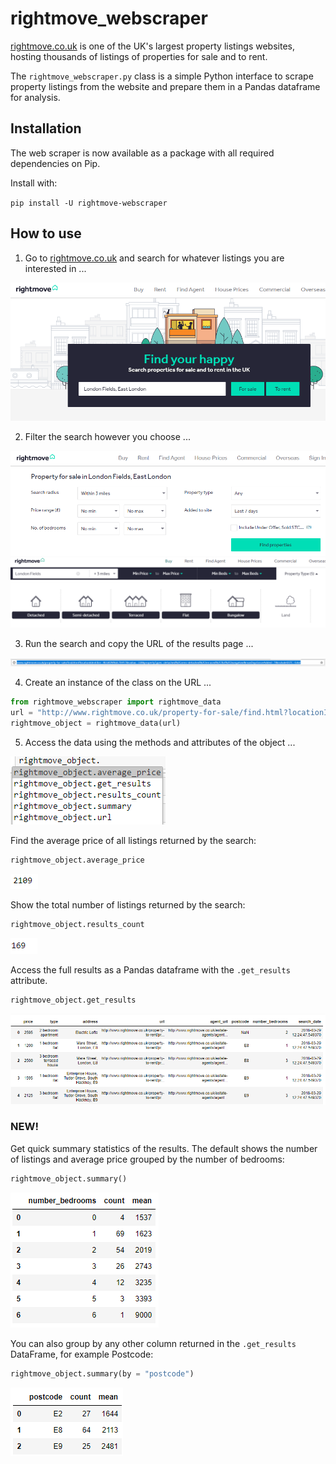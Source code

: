 # rightmove_webscraper

<a href="http://www.rightmove.co.uk/" target="_blank">rightmove.co.uk</a> is one of the UK's largest property listings websites, hosting thousands of listings of properties for sale and to rent.

The <code>rightmove_webscraper.py</code> class is a simple Python interface to scrape property listings from the website and prepare them in a Pandas dataframe for analysis.

## Installation

The web scraper is now available as a package with all required dependencies on Pip.

Install with:

 <code>pip install -U rightmove-webscraper</code>

## How to use

1) Go to <a href="http://www.rightmove.co.uk/">rightmove.co.uk</a> and search for whatever listings you are interested in ...

<img src = "./images/rightmove_search_screen.PNG">

2) Filter the search however you choose ...

<img src = "./images/rightmove_search_screen_2.PNG">

<img src = "./images/rightmove_search_screen_3.PNG">

3) Run the search and copy the URL of the results page ...

<img src = "./images/rightmove_url.PNG">

4) Create an instance of the class on the URL ...

```python
from rightmove_webscraper import rightmove_data
url = "http://www.rightmove.co.uk/property-for-sale/find.html?locationIdentifier= [...] "
rightmove_object = rightmove_data(url)
```

5) Access the data using the methods and attributes of the object ...

<img src = "./images/methods_and_attributes.PNG">

Find the average price of all listings returned by the search:

```python
rightmove_object.average_price
```
<img src = "./images/average_price.PNG">


Show the total number of listings returned by the search:

```python
rightmove_object.results_count
```
<img src = "./images/number_results.PNG">


Access the full results as a Pandas dataframe with the <code>.get_results</code> attribute.

```python
rightmove_object.get_results
```
<img src = "./images/results_dataframe.PNG">


### NEW!

Get quick summary statistics of the results. The default shows the number of listings and average price grouped by the number of bedrooms:

```python
rightmove_object.summary()
```
<img src = "./images/summary_default.PNG">

You can also group by any other column returned in the <code>.get_results</code> DataFrame, for example Postcode:

```python
rightmove_object.summary(by = "postcode")
```
<img src = "./images/summary_postode.PNG">


